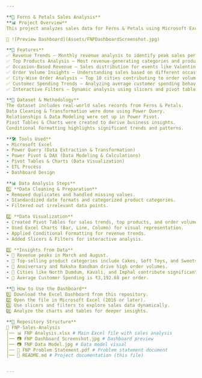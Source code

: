 ```yaml
---

**🚀 Ferns & Petals Sales Analysis**  
**📊 Project Overview**  
This project analyzes sales data for Ferns & Petals using Microsoft Excel with Power Query, Power Pivot, Data Modeling, and ETL (Extract, Transform, Load) techniques. The dataset is transformed and visualized using Pivot Tables, Charts, and interactive Dashboards to provide insights into revenue, customer behavior, and order trends.  

👀 ![Preview Dashboard](Assets/FNPDashboardScreenshot.jpg)

**📌 Features**  
✅ Revenue Trends – Monthly revenue analysis to identify peak sales periods.  
✅ Top Products Analysis – Most revenue-generating categories and products.  
✅ Occasion-Based Revenue – Sales distribution for events like Valentine's Day, Raksha Bandhan, and Diwali.  
✅ Order Volume Insights – Understanding sales based on different occasions.  
✅ City-Wise Order Analysis – Top 10 cities contributing to order volume.  
✅ Customer Spending Trends – Analyzing average customer spending behavior.  
✅ Interactive Filters – Dynamic analysis using slicers and pivot tables.

**📂 Dataset & Methodology**  
The dataset includes real-world sales records from Ferns & Petals.  
Data Cleaning & Transformation were done using Power Query.  
Relationships & Data Modeling were set up in Power Pivot.  
Pivot Tables & Charts were created to derive business insights.  
Conditional Formatting highlights significant trends and patterns.

**🛠️ Tools Used**  
- Microsoft Excel  
- Power Query (Data Extraction & Transformation)  
- Power Pivot & DAX (Data Modeling & Calculations)  
- Pivot Tables & Charts (Data Visualization)  
- ETL Process  
- Dashboard Design

**📊 Data Analysis Steps**  
1️⃣ **Data Cleaning & Preparation**  
- Removed duplicates and handled missing values.  
- Standardized date formats and categorized product categories.  
- Filtered out irrelevant data points.

2️⃣ **Data Visualization**  
- Created Pivot Tables for sales trends, top products, and order volume.  
- Used Excel Charts (Bar, Line, Column) for visual representation.  
- Applied Conditional Formatting for revenue trends.  
- Added Slicers & Filters for interactive analysis.

3️⃣ **Insights from Data**  
- 📌 Revenue peaks in March and August.  
- 📌 Top-selling product categories include Cakes, Soft Toys, and Sweets.  
- 📌 Anniversary and Raksha Bandhan drive high order volumes.  
- 📌 Cities like North Dumdum, Kavali, and Imphal contribute significantly to sales.  
- 📌 Average Customer Spending is ₹3,192.68 per order.

**🎯 How to Use the Dashboard**  
1️⃣ Download the Excel Dashboard from this repository.  
2️⃣ Open the file in Microsoft Excel (2016 or later).  
3️⃣ Use slicers and filters to explore sales data dynamically.  
4️⃣ Analyze the charts and tables for deeper insights.

**📌 Repository Structure**  
📂 FNP-Sales-Analysis
│── 📊 FNP Analysis.xlsx # Main Excel file with sales analysis
│── 📷 FNP Dashboard Screenshot.jpg # Dashboard preview
│── 📷 FNP Data Model.jpg # Data model visual
│── 📄 FNP Problem Statement.pdf # Problem statement document
│── 📜 README.md # Project documentation (this file)  


---
```

